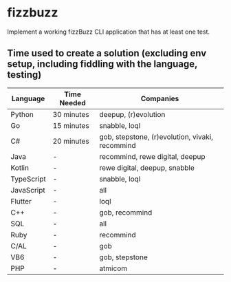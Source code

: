 # fizzbuzz

Implement a working fizzBuzz CLI application that has at least one test.

## Time used to create a solution (excluding env setup, including fiddling with the language, testing)

| Language     | Time Needed | Companies                                          |
|--------------|-------------|----------------------------------------------------|
| Python       | 30 minutes  | deepup, (r)evolution                               |
| Go           | 15 minutes  | snabble, loql                                      |
| C#           | 20 minutes  | gob, stepstone, (r)evolution, vivaki, recommind    |
| Java         | -           | recommind, rewe digital, deepup                    |
| Kotlin       | -           | rewe digital, deepup, snabble                      |
| TypeScript   | -           | snabble, loql                                      |
| JavaScript   | -           | all                                                |
| Flutter      | -           | loql                                               |
| C++          | -           | gob, recommind                                     |
| SQL          | -           | all                                                |
| Ruby         | -           | recommind                                          |
| C/AL         | -           | gob                                                |
| VB6          | -           | gob, stepstone                                     |
| PHP          | -           | atmicom                                            |

